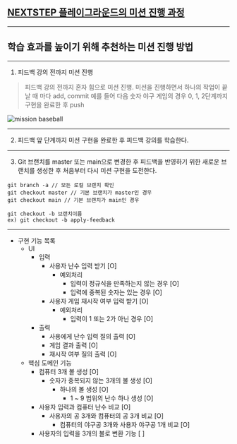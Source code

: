 ## [NEXTSTEP 플레이그라운드의 미션 진행 과정](https://github.com/next-step/nextstep-docs/blob/master/playground/README.md)

---
## 학습 효과를 높이기 위해 추천하는 미션 진행 방법

---
1. 피드백 강의 전까지 미션 진행 
> 피드백 강의 전까지 혼자 힘으로 미션 진행. 미션을 진행하면서 하나의 작업이 끝날 때 마다 add, commit
> 예를 들어 다음 숫자 야구 게임의 경우 0, 1, 2단계까지 구현을 완료한 후 push

![mission baseball](https://raw.githubusercontent.com/next-step/nextstep-docs/master/playground/images/mission_baseball.png)

---
2. 피드백 앞 단계까지 미션 구현을 완료한 후 피드백 강의를 학습한다.

---
3. Git 브랜치를 master 또는 main으로 변경한 후 피드백을 반영하기 위한 새로운 브랜치를 생성한 후 처음부터 다시 미션 구현을 도전한다.

```
git branch -a // 모든 로컬 브랜치 확인
git checkout master // 기본 브랜치가 master인 경우
git checkout main // 기본 브랜치가 main인 경우

git checkout -b 브랜치이름
ex) git checkout -b apply-feedback
```

---
- 구현 기능 목록
  - UI
    - 입력
      - 사용자 난수 입력 받기 [O]
        - 예외처리
          - 입력이 정규식을 만족하는지 않는 경우 [O]
          - 입력에 중복된 숫자는 있는 경우 [O]
      - 사용자 게임 재시작 여부 입력 받기 [O]
        - 예외처리
          - 입력이 1 또는 2가 아닌 경우 [O]
    - 출력
      - 사용에게 난수 입력 질의 출력 [O]
      - 게임 결과 출력 [O]
      - 재시작 여부 질의 출력 [O]
  - 핵심 도메인 기능
    - 컴퓨터 3개 볼 생성 [O]
      - 숫자가 중복되지 않는 3개의 볼 생성 [O] 
        - 하나의 볼 생성 [O]
          - 1 ~ 9 범위의 난수 하나 생성 [O]
    - 사용자 입력과 컴퓨터 난수 비교 [O]
      - 사용자의 공 3개와 컴퓨터의 공 3개 비교 [O]
        - 컴퓨터의 야구공 3개와 사용자 야구공 1개 비교 [O]
    - 사용자의 입력을 3개의 볼로 변환 기능 [ ]